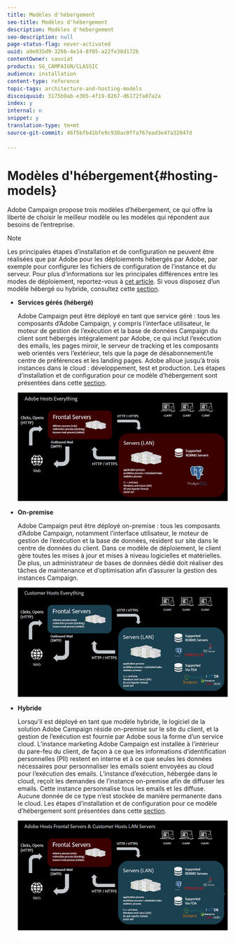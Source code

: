 ```yaml
---
title: Modèles d'hébergement
seo-title: Modèles d'hébergement
description: Modèles d'hébergement
seo-description: null
page-status-flag: never-activated
uuid: a9e035d9-326b-4e14-8f05-a22fe38d172b
contentOwner: sauviat
products: SG_CAMPAIGN/CLASSIC
audience: installation
content-type: reference
topic-tags: architecture-and-hosting-models
discoiquuid: 3175b9ab-e305-4f19-8267-d6172fa07a2a
index: y
internal: n
snippet: y
translation-type: tm+mt
source-git-commit: 46f5bfb41bfe9c938ac0ffa767ead3e47a32047d

---
```



# Modèles d&#39;hébergement{#hosting-models}

Adobe Campaign propose trois modèles d’hébergement, ce qui offre la liberté de choisir le meilleur modèle ou les modèles qui répondent aux besoins de l’entreprise.

>[!NOTE]
>
>Les principales étapes d’installation et de configuration ne peuvent être réalisées que par Adobe pour les déploiements hébergés par Adobe, par exemple pour configurer les fichiers de configuration de l’instance et du serveur. Pour plus d’informations sur les principales différences entre les modes de déploiement, reportez-vous à [cet article](https://helpx.adobe.com/campaign/kb/acc-on-prem-vs-hosted.html). Si vous disposez d’un modèle hébergé ou hybride, consultez cette [section](../../installation/using/about-hybrid-and-hosted-models.md).

* **Services gérés (hébergé)**

   Adobe Campaign peut être déployé en tant que service géré : tous les composants d’Adobe Campaign, y compris l’interface utilisateur, le moteur de gestion de l’exécution et la base de données Campaign du client sont hébergés intégralement par Adobe, ce qui inclut l’exécution des emails, les pages miroir, le serveur de tracking et les composants web orientés vers l’extérieur, tels que la page de désabonnement/le centre de préférences et les landing pages. Adobe alloue jusqu’à trois instances dans le cloud : développement, test et production. Les étapes d’installation et de configuration pour ce modèle d’hébergement sont présentées dans cette [section](../../installation/using/hosted-model.md).

   ![](assets/deployment_hosted.png)

* **On-premise**

   Adobe Campaign peut être déployé on-premise : tous les composants d’Adobe Campaign, notamment l’interface utilisateur, le moteur de gestion de l’exécution et la base de données, résident sur site dans le centre de données du client. Dans ce modèle de déploiement, le client gère toutes les mises à jour et mises à niveau logicielles et matérielles. De plus, un administrateur de bases de données dédié doit réaliser des tâches de maintenance et d’optimisation afin d’assurer la gestion des instances Campaign.

   ![](assets/deployment_onpremise.png)

* **Hybride**

   Lorsqu’il est déployé en tant que modèle hybride, le logiciel de la solution Adobe Campaign réside on-premise sur le site du client, et la gestion de l’exécution est fournie par Adobe sous la forme d’un service cloud. L’instance marketing Adobe Campaign est installée à l’intérieur du pare-feu du client, de façon à ce que les informations d’identification personnelles (PII) restent en interne et à ce que seules les données nécessaires pour personnaliser les emails soient envoyées au cloud pour l’exécution des emails. L’instance d’exécution, hébergée dans le cloud, reçoit les demandes de l’instance on-premise afin de diffuser les emails. Cette instance personnalise tous les emails et les diffuse. Aucune donnée de ce type n’est stockée de manière permanente dans le cloud. Les étapes d’installation et de configuration pour ce modèle d’hébergement sont présentées dans cette [section](../../installation/using/hybrid-model.md).

   ![](assets/deployment_hybrid.png)

